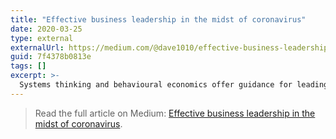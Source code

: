 ```yaml
---
title: "Effective business leadership in the midst of coronavirus"
date: 2020-03-25
type: external
externalUrl: https://medium.com/@dave1010/effective-business-leadership-in-the-midst-of-coronavirus-7f4378b0813e
guid: 7f4378b0813e
tags: []
excerpt: >-
  Systems thinking and behavioural economics offer guidance for leading through the pandemic.
---
```


> Read the full article on Medium: [Effective business leadership in the midst of coronavirus](https://medium.com/@dave1010/effective-business-leadership-in-the-midst-of-coronavirus-7f4378b0813e).
